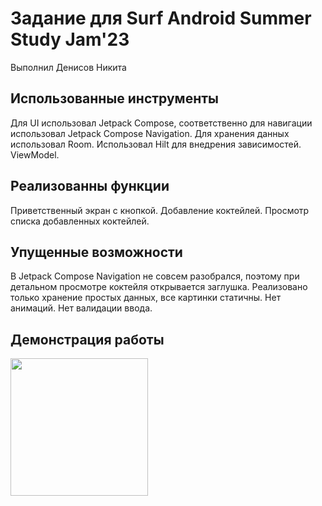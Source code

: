 # Задание для Surf Android Summer Study Jam'23
Выполнил Денисов Никита
## Использованные инструменты
Для UI использовал Jetpack Compose, соответственно для навигации использовал Jetpack Compose Navigation.
Для хранения данных использовал Room.
Использовал Hilt для внедрения зависимостей.
ViewModel.

## Реализованны функции
Приветственный экран с кнопкой.
Добавление коктейлей.
Просмотр списка добавленных коктейлей.

## Упущенные возможности
В Jetpack Compose Navigation не совсем разобрался, поэтому при детальном просмотре коктейля открывается заглушка.
Реализовано только хранение простых данных, все картинки статичны.
Нет анимаций.
Нет валидации ввода.

## Демонстрация работы
<img src="https://github.com/SollWar/My_Cocktails/blob/master/demo.gif" width="220">

